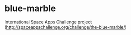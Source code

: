 blue-marble
===========

International Space Apps Challenge project (http://spaceappschallenge.org/challenge/the-blue-marble/)